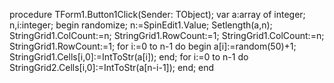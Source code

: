 
procedure TForm1.Button1Click(Sender: TObject);
var a:array of integer;
    n,i:integer;
begin
  randomize;
n:=SpinEdit1.Value;
Setlength(a,n);
StringGrid1.ColCount:=n;
StringGrid1.RowCount:=1;
StringGrid1.ColCount:=n;
StringGrid1.RowCount:=1;
for i:=0 to n-1 do
   begin
  a[i]:=random(50)+1;
  StringGrid1.Cells[i,0]:=IntToStr(a[i]);
 end;
for i:=0 to n-1 do
StringGrid2.Cells[i,0]:=IntToStr(a[n-i-1]);
end;
end

